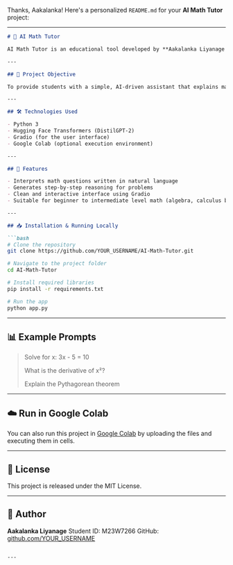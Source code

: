 Thanks, Aakalanka! Here's a personalized `README.md` for your **AI Math Tutor** project:

---

````markdown
# 🤖 AI Math Tutor

AI Math Tutor is an educational tool developed by **Aakalanka Liyanage (M23W7266)** that uses a lightweight generative AI model—**DistilGPT-2**—to help students understand and solve math problems through clear, step-by-step explanations. The project is built using **Gradio** for an interactive web interface and is designed to be run locally or in **Google Colab**.

---

## 🎯 Project Objective

To provide students with a simple, AI-driven assistant that explains math solutions rather than just giving the answer—promoting learning and understanding.

---

## 🛠️ Technologies Used

- Python 3
- Hugging Face Transformers (DistilGPT-2)
- Gradio (for the user interface)
- Google Colab (optional execution environment)

---

## 🚀 Features

- Interprets math questions written in natural language
- Generates step-by-step reasoning for problems
- Clean and interactive interface using Gradio
- Suitable for beginner to intermediate level math (algebra, calculus basics, etc.)

---

## 📥 Installation & Running Locally

```bash
# Clone the repository
git clone https://github.com/YOUR_USERNAME/AI-Math-Tutor.git

# Navigate to the project folder
cd AI-Math-Tutor

# Install required libraries
pip install -r requirements.txt

# Run the app
python app.py
````

---

## 📊 Example Prompts

> Solve for x: 3x - 5 = 10
>
> What is the derivative of x²?
>
> Explain the Pythagorean theorem

---

## ☁️ Run in Google Colab

You can also run this project in [Google Colab](https://colab.research.google.com/) by uploading the files and executing them in cells.

---

## 📄 License

This project is released under the MIT License.

---

## 👤 Author

**Aakalanka Liyanage**
Student ID: M23W7266
GitHub: [github.com/YOUR\_USERNAME](https://github.com/YOUR_USERNAME)

```

---


